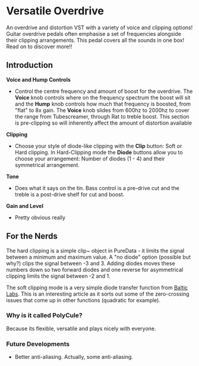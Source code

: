 # Versatile Overdrive
An overdrive and distortion VST with a variety of voice and clipping options!
Guitar overdrive pedals often emphasise a set of frequencies alongside their clipping arrangements.  This pedal covers all the sounds in one box!  Read on to discover more!!

## Introduction
**Voice and Hump Controls**
- Control the centre frequency and amount of boost for the overdrive.  The **Voice** knob controls where on the frequency spectrum the boost will sit and the **Hump** knob 
controls how much that frequency is boosted, from "flat" to 8x gain.  The **Voice** knob slides from 600hz to 2000hz to cover the range from Tubescreamer, through Rat to 
treble boost.  This section is pre-clipping so will inherently affect the amount of distortion available

**Clipping**
- Choose your style of diode-like clipping with the **Clip** button: Soft or Hard clipping.  In Hard-Clipping mode the **Diode** buttons allow you to choose your 
arrangement: Number of diodes (1 - 4) and their symmetrical arrangement.

**Tone**
- Does what it says on the tin.  Bass control is a pre-drive cut and the treble is a post-drive shelf for cut and boost.

**Gain and Level**
- Pretty obvious really

## For the Nerds
The hard clipping is a simple clip~ object in PureData - it limits the signal between a minimum and maximum value.  A "no diode" option (possible but why?) clips the signal 
between -3 and 3.  Adding diodes moves these numbers down so two forward diodes and one reverse for asymmetrical clipping limits the signal between -2 and 1.

The soft clipping mode is a very simple diode transfer function from [Baltic Labs](https://baltic-lab.com/2023/08/dsp-diode-clipping-algorithm-for-overdrive-and-distortion-effects/).  This is an interesting article as it sorts out some of the zero-crossing issues that come up in other functions (quadratic for example). 

### Why is it called PolyCule?
Because its flexible, versatile and plays nicely with everyone.

### Future Developments
- Better anti-aliasing.  Actually, some anti-aliasing.


